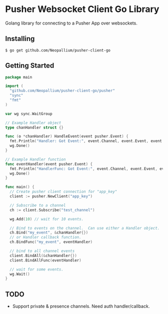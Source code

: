 # Pusher Websocket Client Go Library

Golang library for connecting to a Pusher App over websockets.

## Installing

```
$ go get github.com/Neopallium/pusher-client-go
```

## Getting Started

```go
package main

import (
  "github.com/Neopallium/pusher-client-go/pusher"
  "sync"
  "fmt"
)

var wg sync.WaitGroup

// Example Handler object
type chanHandler struct {}

func (o *chanHandler) HandleEvent(event pusher.Event) {
  fmt.Println("Handler: Got Event:", event.Channel, event.Event, event.Data)
  wg.Done()
}

// Example Handler function
func eventHandler(event pusher.Event) {
  fmt.Println("HandlerFunc: Got Event:", event.Channel, event.Event, event.Data)
  wg.Done()
}

func main() {
  // Create pusher client connection for "app_key"
  client := pusher.NewClient("app_key")

  // Subscribe to a channel
  ch := client.Subscribe("test_channel")

  wg.Add(10) // wait for 10 events.

  // Bind to events on the channel.  Can use either a Handler object.
  ch.Bind("my_event", &chanHandler{})
  // or Handler callback function.
  ch.BindFunc("my_event", eventHandler)

  // bind to all channel events
  client.BindAll(&chanHandler{})
  client.BindAllFunc(eventHandler)

  // wait for some events.
  wg.Wait()
}

```

## TODO

* Support private & presence channels.  Need auth handler/callback.

